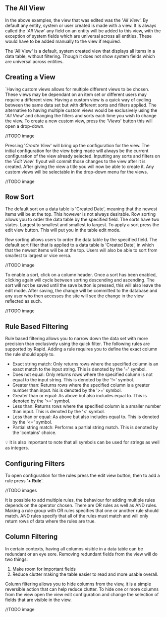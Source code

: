 ## The All View

In the above examples, the view that was edited was the '*All View*'. By default any entity, system or user created is made with a view. It is always called the '*All View*' any field on an entity will be added to this view, with the exception of system fields which are universal across all entities. These would have to be added manually to the view if required.

The 'All View' is a default, system created view that displays all items in a data table, without filtering. Though it does not show system fields which are universal across entities.

## Creating a View

`Having custom views allows for multiple different views to be chosen. These views may be dependant on an item set or different users may require a different view. Having a custom view is a quick way of cycling between the same data set but with different sorts and filters applied. The alternative to having multiple custom views would be exclusively using the '*All View*' and changing the filters and sorts each time you wish to change the view. To create a new custom view, press the '*Views*' button this will open a drop-down.

//TODO image

Pressing '*Create View*' will bring up the configuration for the view. The initial configuration for the view being made will always be the current configuration of the view already selected. Inputting any sorts and filters on the '*Edit View*' flyout will commit those changes to the view after it is created. After giving the view a title you will now be able to create it. Any custom views will be selectable in the drop-down menu for the views.

//TODO image

## Row Sort

The default sort on a data table is 'Created Date', meaning that the newest items will be at the top. This however is not always desirable. Row sorting allows you to order the data table by the specified field. The sorts have two states. Largest to smallest and smallest to largest. To apply a sort press the edit view button. This will put you in the table edit mode.

Row sorting allows users to order the data table by the specified field. The default sort filter that is applied to a data table is 'Created Date', in which that the newest items will be at the top. Users will also be able to sort from smallest to largest or vice versa.

//TODO image

To enable a sort, click on a column header. Once a sort has been enabled, clicking again will cycle between sorting descending and ascending. The sort will not be saved until the save button is pressed, this will also leave the edit mode. After saving, the change will be committed to the database and any user who then accesses the site will see the change in the view reflected as such.

//TODO image

## Rule Based Filtering

Rule based filtering allows you to narrow down the data set with more precision than exclusively using the quick filter. The following rules are supported by Rapid. Adding a rule requires you to define the exact column the rule should apply to.

- Exact string match: Only returns rows where the specified column is an exact match to the input string. This is denoted by the '=' symbol.
- Does not equal: Only returns rows where the specified column is not equal to the input string. This is denoted by the '!=' symbol.
- Greater than: Returns rows where the specified column is a greater number than input. his is denoted by the '&gt;=' symbol.
- Greater than or equal: As above but also includes equal to. This is denoted by the '&gt;=' symbol.
- Less than: Returns rows where the specified column is a smaller number than input. This is denoted by the '&lt;' symbol.
- Less than or equal: As above but also includes equal to. This is denoted by the '&lt;=' symbol.
- Partial string match: Performs a partial string match. This is denoted by the 'contains' choice.

💡 It is also important to note that all symbols can be used for strings as well as integers.

## Configuring Filters

To open configuration for the rules press the edit view button, then to add a rule press '**+ Rule**'.

//TODO images


It is possible to add multiple rules, the behaviour for adding multiple rules depends on the operator chosen. There are OR rules as well as AND rules. Making a rule group with OR rules specifies that one or another rule should match. AND rules specify that all of the rules must match and will only return rows of data where the rules are true.

## Column Filtering

In certain contexts, having all columns visible in a data table can be redundant or an eye sore. Removing redundant fields from the view will do two things:

1. Make room for important fields
2. Reduce clutter making the table easier to read and more usable overall.

Column filtering allows you to hide columns from the view, it is a simple reversible action that can help reduce clutter. To hide one or more columns from the view open the view edit configuration and change the selection of fields that are visible in the view.

//TODO image